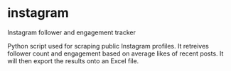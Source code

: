# instagram
Instagram follower and engagement tracker

Python script used for scraping public Instagram profiles. It retreives follower count and engagement based on average likes of recent posts.
It will then export the results onto an Excel file.
